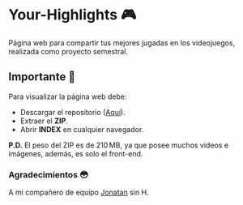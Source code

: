 # Your-Highlights 🎮
Página web para compartir tus mejores jugadas en los videojuegos, realizada como proyecto semestral.

## Importante 🐼
Para visualizar la página web debe:
- Descargar el repositorio ([Aquí](https://github.com/Armandoki/Your-Highlights/archive/refs/heads/main.zip)). 
- Extraer el __ZIP__.
- Abrir __INDEX__ en cualquier navegador.

__P.D.__ El peso del ZIP es de 210 MB, ya que posee muchos videos e imágenes, además, es solo el front-end. 

### Agradecimientos 😳
A mi compañero de equipo [Jonatan](https://github.com/Jonna-NwT) sin H. 
